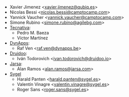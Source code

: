 - Xavier Jimenez \<<xavier.jimenez@qubiq.es>\>
- Nicolas Bessi \<<nicolas.bessi@camptocamp.com>\>
- Yannick Vaucher \<<yannick.vaucher@camptocamp.com>\>
- Simone Rubino \<<simone.rubino@agilebg.com>\>
- [Tecnativa](https://www.tecnativa.com):
  - Pedro M. Baeza
  - Víctor Martínez
- [DynApps](https://www.dynapps.be):
  - Raf Ven \<<raf.ven@dynapps.be>\>
- [Druidoo](https://www.druidoo.io):
  - Iván Todorovich \<<ivan.todorovich@druidoo.io>\>
- [Jarsa](https://www.jarsa.com):
  - Alan Ramos \<<alan.ramos@jarsa.com>\>
- [Sygel](https://www.sygel.es)
  - Harald Panten \<<harald.panten@sygel.es>\>
  - Valentín Vinagre \<<valentin.vinagre@sygel.es>\>
  - Roger Sans \<<roger.sans@sygel.es>\>
